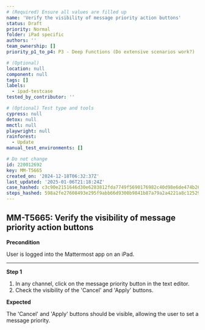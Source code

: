 ```yaml
---
# (Required) Ensure all values are filled up
name: 'Verify the visibility of message priority action buttons'
status: Draft
priority: Normal
folder: iPad specific
authors: ''
team_ownership: []
priority_p1_to_p4: P3 - Deep Functions (Do extensive scenarios work?)

# (Optional)
location: null
component: null
tags: []
labels:
  - ipad-testcase
tested_by_contributor: ''

# (Optional) Test type and tools
cypress: null
detox: null
mmctl: null
playwright: null
rainforest:
  - Update
manual_test_environments: []

# Do not change
id: 220012692
key: MM-T5665
created_on: '2024-12-18T06:32:37Z'
last_updated: '2025-01-06T21:18:24Z'
case_hashed: c3c90e2151646d30e6283812fda7749f5690176982c40d98e6de474b26238c912fda5e61ec2862fac13e976ea639ae6f
steps_hashed: 598a2fe27608493e295f9abb66d9300b9841b87a79a2a4221a8c125293bd26f7a2e882cb5cd0117d9d5e5f4d085439ce
---
```


<!-- (Auto-generated) Based on frontmatter's "key" and "name" -->

## MM-T5665: Verify the visibility of message priority action buttons

**Precondition**

User is logged into the Mattermost app on an iPad.

---

**Step 1**

1. In any channel, click on the message priority button in the text editor.
2. Check the visibility of the 'Cancel' and 'Apply' buttons.

**Expected**

The 'Cancel' and 'Apply' buttons should be visible, allowing the user to set a message priority.
